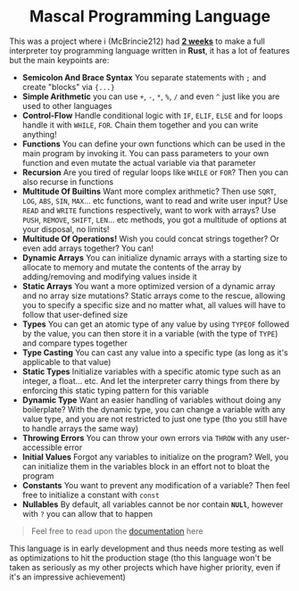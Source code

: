 <h1 align="center">Mascal Programming Language</h1>
This was a project where i (McBrincie212) had <u><b>2 weeks</b></u> to make a full interpreter toy programming language written in <b>Rust</b>,
it has a lot of features but the main keypoints are:<br />

- <b>Semicolon And Brace Syntax</b> You separate statements with ``;`` and create "blocks" via ``{...}``
- <b>Simple Arithmetic</b> you can use ``+``, ``-``, ``*``, ``%``, ``/`` and even ``^`` just like you are used to other
languages
- <b>Control-Flow</b> Handle conditional logic with ``IF``, ``ELIF``, ``ELSE`` and for loops handle it with 
``WHILE``, ``FOR``. Chain them together and you can write anything!
- <b>Functions</b> You can define your own functions which can be used in the main program by invoking it. You can
pass parameters to your own function and even mutate the actual variable via that parameter
- <b>Recursion</b> Are you tired of regular loops like ``WHILE`` or ``FOR``? Then you can also recurse in functions
- <b>Multitude Of Builtins</b> Want more complex arithmetic? Then use ``SQRT``, ``LOG``, ``ABS``, ``SIN``, ``MAX``... etc 
functions, want to read and write user input? Use ``READ`` and ``WRITE`` functions respectively, want to work with arrays? 
Use ``PUSH``, ``REMOVE``, ``SHIFT``, ``LEN``... etc methods, you got a multitude of options at your disposal, no limits!
- <b>Multitude Of Operations!</b> Wish you could concat strings together? Or even add arrays together? You can!
- <b>Dynamic Arrays</b> You can initialize dynamic arrays with a starting size to allocate to memory and mutate the contents
of the array by adding/removing and modifying values inside it
- <b>Static Arrays</b> You want a more optimized version of a dynamic array and no array size mutations? Static arrays come
to the rescue, allowing you to specify a specific size and no matter what, all values will have to follow that user-defined size
- <b>Types</b> You can get an atomic type of any value by using ``TYPEOF`` followed by the value, you can then store it
in a variable (with the type of ``TYPE``) and compare types together 
- <b>Type Casting</b> You can cast any value into a specific type (as long as it's applicable to that value)
- <b>Static Types</b> Initialize variables with a specific atomic type such as an integer, a float... etc. And let the
interpreter carry things from there by enforcing this static typing pattern for this variable
- <b>Dynamic Type</b> Want an easier handling of variables without doing any boilerplate? With the dynamic type, you 
can change a variable with any value type, and you are not restricted to just one type (tho you still have to handle
arrays the same way)
- <b>Throwing Errors</b> You can throw your own errors via ``THROW`` with any user-accessible error
- <b>Initial Values</b> Forgot any variables to initialize on the program? Well, you can initialize them in
the variables block in an effort not to bloat the program
- <b>Constants</b> You want to prevent any modification of a variable? Then feel free to initialize a constant with ``const``
- <b>Nullables</b> By default, all variables cannot be nor contain **``NULl``**, however with ``?`` you can
allow that to happen

> Feel free to read upon the <a href="docs/Getting Started.md">documentation</a> here

This language is in early development and thus needs more testing as well as optimizations to hit the production stage
(tho this language won't be taken as seriously as my other projects which have higher priority, even if it's an impressive
achievement)
<br />
